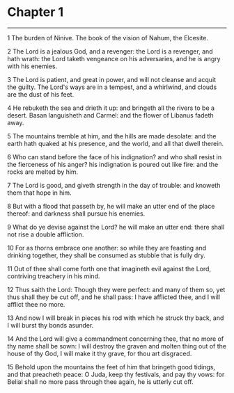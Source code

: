 # Chapter 1

***

1 The burden of Ninive. The book of the vision of Nahum, the Elcesite.

2 The Lord is a jealous God, and a revenger: the Lord is a revenger, and hath wrath: the Lord taketh vengeance on his adversaries, and he is angry with his enemies.

3 The Lord is patient, and great in power, and will not cleanse and acquit the guilty. The Lord's ways are in a tempest, and a whirlwind, and clouds are the dust of his feet.

4 He rebuketh the sea and drieth it up: and bringeth all the rivers to be a desert. Basan languisheth and Carmel: and the flower of Libanus fadeth away.

5 The mountains tremble at him, and the hills are made desolate: and the earth hath quaked at his presence, and the world, and all that dwell therein.

6 Who can stand before the face of his indignation? and who shall resist in the fierceness of his anger? his indignation is poured out like fire: and the rocks are melted by him.

7 The Lord is good, and giveth strength in the day of trouble: and knoweth them that hope in him.

8 But with a flood that passeth by, he will make an utter end of the place thereof: and darkness shall pursue his enemies.

9 What do ye devise against the Lord? he will make an utter end: there shall not rise a double affliction.

10 For as thorns embrace one another: so while they are feasting and drinking together, they shall be consumed as stubble that is fully dry.

11 Out of thee shall come forth one that imagineth evil against the Lord, contriving treachery in his mind.

12 Thus saith the Lord: Though they were perfect: and many of them so, yet thus shall they be cut off, and he shall pass: I have afflicted thee, and I will afflict thee no more.

13 And now I will break in pieces his rod with which he struck thy back, and I will burst thy bonds asunder.

14 And the Lord will give a commandment concerning thee, that no more of thy name shall be sown: I will destroy the graven and molten thing out of the house of thy God, I will make it thy grave, for thou art disgraced.

15 Behold upon the mountains the feet of him that bringeth good tidings, and that preacheth peace: O Juda, keep thy festivals, and pay thy vows: for Belial shall no more pass through thee again, he is utterly cut off.

